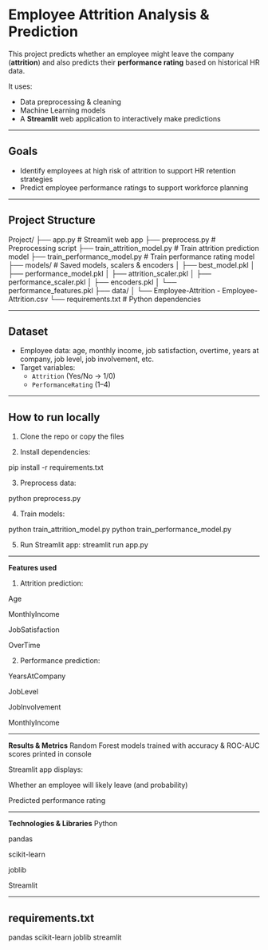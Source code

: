 # Employee Attrition Analysis & Prediction

This project predicts whether an employee might leave the company (**attrition**) and also predicts their **performance rating** based on historical HR data.

It uses:
- Data preprocessing & cleaning
- Machine Learning models
- A **Streamlit** web application to interactively make predictions

---

## **Goals**
- Identify employees at high risk of attrition to support HR retention strategies
- Predict employee performance ratings to support workforce planning

---

## **Project Structure**

Project/
├── app.py # Streamlit web app
├── preprocess.py # Preprocessing script
├── train_attrition_model.py # Train attrition prediction model
├── train_performance_model.py # Train performance rating model
├── models/ # Saved models, scalers & encoders
│ ├── best_model.pkl
│ ├── performance_model.pkl
│ ├── attrition_scaler.pkl
│ ├── performance_scaler.pkl
│ ├── encoders.pkl
│ └── performance_features.pkl
├── data/
│ └── Employee-Attrition - Employee-Attrition.csv
└── requirements.txt # Python dependencies

---

## **Dataset**
- Employee data: age, monthly income, job satisfaction, overtime, years at company, job level, job involvement, etc.
- Target variables:
  - `Attrition` (Yes/No → 1/0)
  - `PerformanceRating` (1–4)

---

## **How to run locally**

1) Clone the repo or copy the files

2) Install dependencies:

pip install -r requirements.txt

3) Preprocess data:

python preprocess.py

4) Train models:

python train_attrition_model.py
python train_performance_model.py

5) Run Streamlit app:
streamlit run app.py

---

**Features used**
1) Attrition prediction:

Age

MonthlyIncome

JobSatisfaction

OverTime

2) Performance prediction:

YearsAtCompany

JobLevel

JobInvolvement

MonthlyIncome

---

**Results & Metrics**
Random Forest models trained with accuracy & ROC-AUC scores printed in console

Streamlit app displays:

Whether an employee will likely leave (and probability)

Predicted performance rating

---

**Technologies & Libraries**
Python

pandas

scikit-learn

joblib

Streamlit


---

## **requirements.txt**

pandas
scikit-learn
joblib
streamlit
